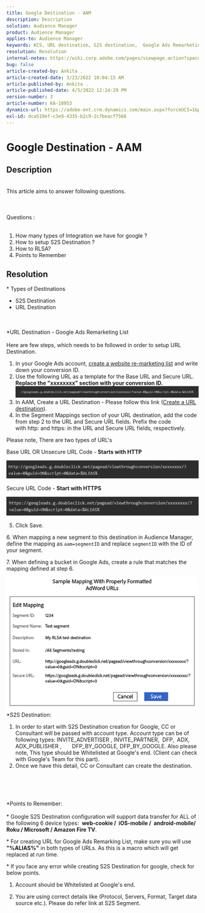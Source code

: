 ```yaml
---
title: Google Destination - AAM
description: Description
solution: Audience Manager
product: Audience Manager
applies-to: Audience Manager
keywords: KCS, URL destination, S2S destination,  Google Ads Remarketing List
resolution: Resolution
internal-notes: https://wiki.corp.adobe.com/pages/viewpage.action?spaceKey=MCPI&title=Google+-+AAM+Destination
bug: false
article-created-by: Ankita .
article-created-date: 3/23/2022 10:04:15 AM
article-published-by: Ankita .
article-published-date: 4/5/2022 12:24:29 PM
version-number: 3
article-number: KA-18953
dynamics-url: https://adobe-ent.crm.dynamics.com/main.aspx?forceUCI=1&pagetype=entityrecord&etn=knowledgearticle&id=70af1f97-90aa-ec11-983f-000d3a349120
exl-id: dca519ef-c3e9-4335-b2c9-2c7beacf7566
---
```

# Google Destination - AAM

## Description

<br>This article aims to answer following questions. <br><br> <br><br>Questions : <br><br>
1. How many types of Integration we have for google ?
2. How to setup S2S Destination ?
3. How to RLSA?
4. Points to Remember





## Resolution

\* Types of Destinations
- S2S Destination
- URL Destination

<br><br>\*URL Destination - Google Ads Remarketing List<br><br>
Here are few steps, which needs to be followed in order to setup URL Destination.

1. In your Google Ads account, [create a website re-marketing list](https://support.google.com/adwords/answer/2454064?hl=en) and write down your conversion ID.
2. Use the following URL as a template for the Base URL and Secure URL. <b>Replace the "xxxxxxxx" section with your conversion ID.</b>![](assets/d548e9c4-67aa-ec11-983f-000d3a349120.png)
3. In AAM, Create a URL Destination - Please follow this link ([Create a URL destination](https://experienceleague.adobe.com/docs/audience-manager/user-guide/features/destinations/custom-destinations/create-url-destination.html?lang=en)).
4. In the Segment Mappings section of your URL destination, add the code from step 2 to the URL and Secure URL fields. Prefix the code with http: and https: in the URL and Secure URL fields, respectively.


Please note, There are two types of URL's

Base URL OR Unsecure URL Code -<b> Starts with HTTP</b>

![](assets/d73cf7d9-69aa-ec11-983f-000d3a349523.png)

Secure URL Code - <b>Start with HTTPS</b>

![](assets/141662e3-69aa-ec11-983f-000d3a349523.png)

5. Click Save.

6. When mapping a new segment to this destination in Audience Manager, define the mapping as `aam=segmentID` and replace `segmentID` with the ID of your segment.

7. When defining a bucket in Google Ads, create a rule that matches the mapping defined at step 6.

![](assets/64abac91-6aaa-ec11-983f-000d3a349523.png)
\*S2S Destination:
1. In order to start with S2S Destination creation for Google, CC or Consultant will be passed with account type. Account type can be of following types: INVITE_ADVERTISER , INVITE_PARTNER,  DFP,  ADX,  ADX_PUBLISHER ,       DFP_BY_GOOGLE, DFP_BY_GOOGLE. Also please note, This type should be Whitelisted at Google's end. (Client can check with Google's Team for this part).
2. Once we have this detail, CC or Consultant can create the destination.

<br><br> <br><br>\*Points to Remember: <br><br>
\* Google S2S Destination configuration will support data transfer for ALL of the following 6 device types:  <b>web-cookie /  iOS-mobile /  android-mobile/ Roku / Microsoft / Amazon Fire TV</b>.

\* For creating URL for Google Ads Remarking List, make sure you will use <b>"%ALIAS%"</b> in both types of URLs. As this is a macro which will get replaced at run time.

\* If you face any error while creating S2S Destination for google, check for below points.

1. Account should be Whitelisted at Google's end.

2. You are using correct details like (Protocol, Servers, Format, Target data source etc.). Please do refer link at S2S Segment.
